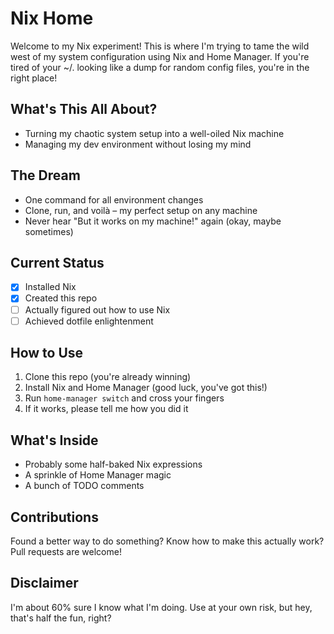# Nix Home

Welcome to my Nix experiment! This is where I'm trying to tame the wild west of my system configuration using Nix and Home Manager. If you're tired of your ~/. looking like a dump for random config files, you're in the right place!

## What's This All About?

- Turning my chaotic system setup into a well-oiled Nix machine
- Managing my dev environment without losing my mind

## The Dream

- One command for all environment changes
- Clone, run, and voilà – my perfect setup on any machine
- Never hear "But it works on my machine!" again (okay, maybe sometimes)

## Current Status

- [x] Installed Nix
- [x] Created this repo
- [ ] Actually figured out how to use Nix
- [ ] Achieved dotfile enlightenment

## How to Use

1. Clone this repo (you're already winning)
2. Install Nix and Home Manager (good luck, you've got this!)
3. Run `home-manager switch` and cross your fingers
4. If it works, please tell me how you did it

## What's Inside

- Probably some half-baked Nix expressions
- A sprinkle of Home Manager magic
- A bunch of TODO comments

## Contributions

Found a better way to do something? Know how to make this actually work? Pull requests are welcome!

## Disclaimer

I'm about 60% sure I know what I'm doing. Use at your own risk, but hey, that's half the fun, right?
